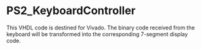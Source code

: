 ﻿# PS2_KeyboardController
This VHDL code is destined for Vivado.
The binary code received from the keyboard will be transformed into the corresponding 7-segment display code.



